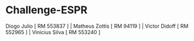 # Challenge-ESPR
Diogo Julio [ RM  553837 ] | Matheus Zottis [ RM 94119 ] | Victor Didoff [ RM 552965 ] | Vinicius Silva [ RM 553240 ]
